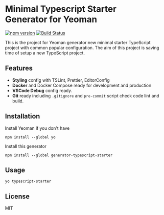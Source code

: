 # Minimal Typescript Starter Generator for Yeoman

[![npm version](https://badge.fury.io/js/generator-typescript-starter.svg)](https://badge.fury.io/js/generator-typescript-starter)
[![Build Status](https://travis-ci.org/phunguyen19/generator-typescript-starter.svg?branch=master)](https://travis-ci.org/phunguyen19/generator-typescript-starter)

This is the project for Yeoman generator new minimal starter TypeScript project with common popular configuration. The aim of this project is saving time of setup a new TypeScript project.

## Features

- **Styling** config with TSLint, Prettier, EditorConfig
- **Docker** and Docker Compose ready for development and production
- **VSCode Debug** config ready.
- **Git** ready including `.gitignore` and `pre-commit` script check code lint and build.

## Installation

Install Yeoman if you don't have

```
npm install --global yo
```

Install this generator

```
npm install --global generator-typescript-starter
```

## Usage

```
yo typescript-starter
```

## License

MIT
